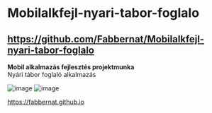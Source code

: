 # Mobilalkfejl-nyari-tabor-foglalo
## https://github.com/Fabbernat/Mobilalkfejl-nyari-tabor-foglalo
**Mobil alkalmazás fejlesztés projektmunka**  
Nyári tábor foglaló alkalmazás  

![image](https://github.com/user-attachments/assets/2c0b6c2e-745d-4e79-a3f6-00a7f8357f8b)
![image](https://github.com/user-attachments/assets/7dcb4c93-b75a-4cf4-b08b-70cea53d9d13)

https://fabbernat.github.io
